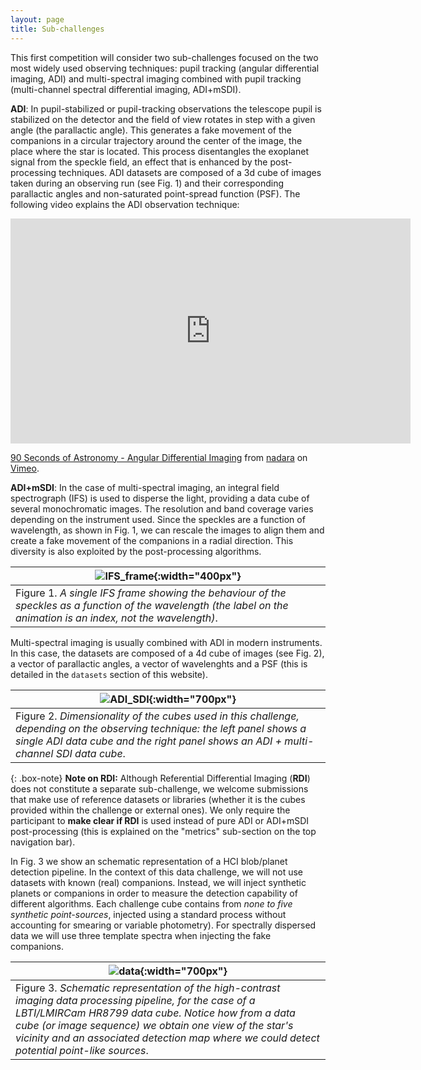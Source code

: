 ```yaml
---
layout: page
title: Sub-challenges
---
```


This first competition will consider two sub-challenges focused on the two most widely used observing techniques: pupil tracking (angular differential imaging, ADI) and multi-spectral imaging combined with pupil tracking (multi-channel spectral differential imaging, ADI+mSDI). 

**ADI**: In pupil-stabilized or pupil-tracking observations the telescope pupil is stabilized on the detector and the field of view rotates in step with a given angle (the parallactic angle). This generates a fake movement of the companions in a circular trajectory around the center of the image, the place where the star is located. This process disentangles the exoplanet signal from the speckle field, an effect that is enhanced by the post-processing techniques. ADI datasets are composed of a 3d cube of images taken during an observing run (see Fig. 1) and their corresponding parallactic angles and non-saturated point-spread function (PSF). The following video explains the ADI observation technique:

<iframe src="https://player.vimeo.com/video/125547220" width="640" height="360" frameborder="0" allow="autoplay; fullscreen" allowfullscreen></iframe>
<p><a href="https://vimeo.com/125547220">90 Seconds of Astronomy - Angular Differential Imaging</a> from <a href="https://vimeo.com/user5671143">nadara</a> on <a href="https://vimeo.com">Vimeo</a>.</p>

**ADI+mSDI**: In the case of multi-spectral imaging, an integral field spectrograph (IFS) is used to disperse the light, providing a data cube of several monochromatic images. The resolution and band coverage varies depending on the instrument used. Since the speckles are a function of wavelength, as shown in Fig. 1, we can rescale the images to align them and create a fake movement of the companions in a radial direction. This diversity is also exploited by the post-processing algorithms. 

| ![IFS_frame](https://raw.githubusercontent.com/exoplanet-imaging-challenge/exoplanet-imaging-challenge.github.io/master/img/ifs_frame.gif){:width="400px"} |
| --- |
| Figure 1. *A single IFS frame showing the behaviour of the speckles as a function of the wavelength (the label on the animation is an index, not the wavelength)*. |

Multi-spectral imaging is usually combined with ADI in modern instruments. In this case, the datasets are composed of a 4d cube of images (see Fig. 2), a vector of parallactic angles, a vector of wavelenghts and a PSF (this is detailed in the ``datasets`` section of this website). 

| ![ADI_SDI](https://raw.githubusercontent.com/exoplanet-imaging-challenge/exoplanet-imaging-challenge.github.io/master/img/challenge_fig1.001.png){:width="700px"} |
| --- |
| Figure 2. *Dimensionality of the cubes used in this challenge, depending on the observing technique: the left panel shows a single ADI data cube and the right panel shows an ADI + multi-channel SDI data cube*. |

{: .box-note}
**Note on RDI:** Although Referential Differential Imaging (**RDI**) does not constitute a separate sub-challenge, we welcome submissions that make use of reference datasets or libraries (whether it is the cubes provided within the challenge or external ones). We only require the participant to **make clear if RDI** is used instead of pure ADI or ADI+mSDI post-processing (this is explained on the "metrics" sub-section on the top navigation bar).

In Fig. 3 we show an schematic representation of a HCI blob/planet detection pipeline. In the context of this data challenge, we will not use datasets with known (real) companions. Instead, we will inject synthetic planets or companions in order to measure the detection capability of different algorithms. Each challenge cube contains from *none to five synthetic point-sources*, injected using a standard process without accounting for smearing or variable photometry). For spectrally dispersed data we will use three template spectra when injecting the fake companions. 

| ![data](https://raw.githubusercontent.com/exoplanet-imaging-challenge/exoplanet-imaging-challenge.github.io/master/img/challenge_fig2.001.png){:width="700px"} |
|---|
| Figure 3. *Schematic representation of the high-contrast imaging data processing pipeline, for the case of a LBTI/LMIRCam HR8799 data cube. Notice how from a data cube (or image sequence) we obtain one view of the star's vicinity and an associated detection map where we could detect potential point-like sources*.  |